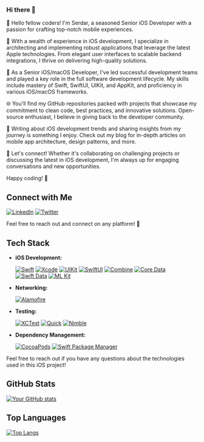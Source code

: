 ### Hi there 👋

👋 Hello fellow coders! I'm Serdar, a seasoned Senior iOS Developer with a passion for crafting top-notch mobile experiences.

🚀 With a wealth of experience in iOS development, I specialize in architecting and implementing robust applications that leverage the latest Apple technologies. From elegant user interfaces to scalable backend integrations, I thrive on delivering high-quality solutions.

💼 As a Senior iOS/macOS Developer, I've led successful development teams and played a key role in the full software development lifecycle. My skills include mastery of Swift, SwiftUI, UIKit, and AppKit, and proficiency in various iOS/macOS frameworks.

🌐 You'll find my GitHub repositories packed with projects that showcase my commitment to clean code, best practices, and innovative solutions. Open-source enthusiast, I believe in giving back to the developer community.

📝 Writing about iOS development trends and sharing insights from my journey is something I enjoy. Check out my blog for in-depth articles on mobile app architecture, design patterns, and more.

🔗 Let's connect! Whether it's collaborating on challenging projects or discussing the latest in iOS development, I'm always up for engaging conversations and new opportunities.

Happy coding! 🚀

## Connect with Me

[![LinkedIn](https://img.shields.io/badge/LinkedIn-serdarbakirtas-blue)](https://www.linkedin.com/in/serdarbakirtas/)
[![Twitter](https://img.shields.io/badge/Twitter-BakirtasSerdar-blue)](https://twitter.com/BakirtasSerdar)

Feel free to reach out and connect on any platform! 🚀

## Tech Stack

- **iOS Development:**

  [![Swift](https://img.shields.io/badge/Swift-5.5-orange)](https://swift.org/)
  [![Xcode](https://img.shields.io/badge/Xcode-13.0-blue)](https://developer.apple.com/xcode/)
  [![UIKit](https://img.shields.io/badge/UIKit-yellow)](https://developer.apple.com/documentation/uikit/)
  [![SwiftUI](https://img.shields.io/badge/SwiftUI-yellow)](https://developer.apple.com/documentation/swiftui/)
  [![Combine](https://img.shields.io/badge/Combine-yellow)](https://developer.apple.com/documentation/combine/)
  [![Core Data](https://img.shields.io/badge/Core_Data-purple)](https://developer.apple.com/documentation/coredata/)
  [![Swift Data](https://img.shields.io/badge/Swift_Data-purple)](https://developer.apple.com/documentation/swiftdata/)
  [![ML Kit](https://img.shields.io/badge/ML_Kit-green)](https://developers.google.com/ml-kit)

- **Networking:**

  [![Alamofire](https://img.shields.io/badge/Alamofire-5.5.2-green)](https://github.com/Alamofire/Alamofire)

- **Testing:**

  [![XCTest](https://img.shields.io/badge/XCTest-Unit%20Testing-red)](https://developer.apple.com/documentation/xctest/)
  [![Quick](https://img.shields.io/badge/Quick-3.1.2-orange)](https://github.com/Quick/Quick)
  [![Nimble](https://img.shields.io/badge/Nimble-9.0.0-blue)](https://github.com/Quick/Nimble)

- **Dependency Management:**

  [![CocoaPods](https://img.shields.io/badge/CocoaPods-1.11.2-red)](https://cocoapods.org/)
  [![Swift Package Manager](https://img.shields.io/badge/Swift_Package_Manager-5.5.2-brightgreen)](https://swift.org/package-manager/)

Feel free to reach out if you have any questions about the technologies used in this iOS project!

## GitHub Stats

[![Your GitHub stats](https://github-readme-stats.vercel.app/api?username=serdarbakirtas&show_icons=true&theme=radical)](https://github.com/serdarbakirtas/github-readme-stats)

## Top Languages

[![Top Langs](https://github-readme-stats.vercel.app/api/top-langs/?username=serdarbakirtas&layout=compact&theme=radical)](https://github.com/serdarbakirtas/github-readme-stats)

